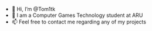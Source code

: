 - 👋 Hi, I’m @Tom1tk
- 🌱 I am a Computer Games Technology student at ARU
- 📫 Feel free to contact me regarding any of my projects
